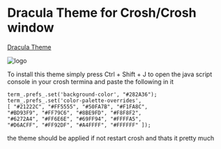 # Dracula Theme for Crosh/Crosh window

[Dracula Theme](https://draculatheme.com)

![logo](https://i.imgur.com/JL51rlX.png) <br />

To install this theme simply press Ctrl + Shift + J to open the java script console in your crosh termina
and paste the following in it
```term_.prefs_.set('foreground-color', "#F8F8F2");
term_.prefs_.set('background-color', "#282A36");
term_.prefs_.set('color-palette-overrides',
[ "#21222C", "#FF5555", "#50FA7B", "#F1FA8C", 
"#BD93F9", "#FF79C6", "#8BE9FD", "#F8F8F2",
"#6272A4", "#FF6E6E", "#69FF94", "#FFFFA5",
"#D6ACFF", "#FF92DF", "#A4FFFF", "#FFFFFF" ]);
``` 
the theme should be applied if not restart crosh and thats it pretty much 
